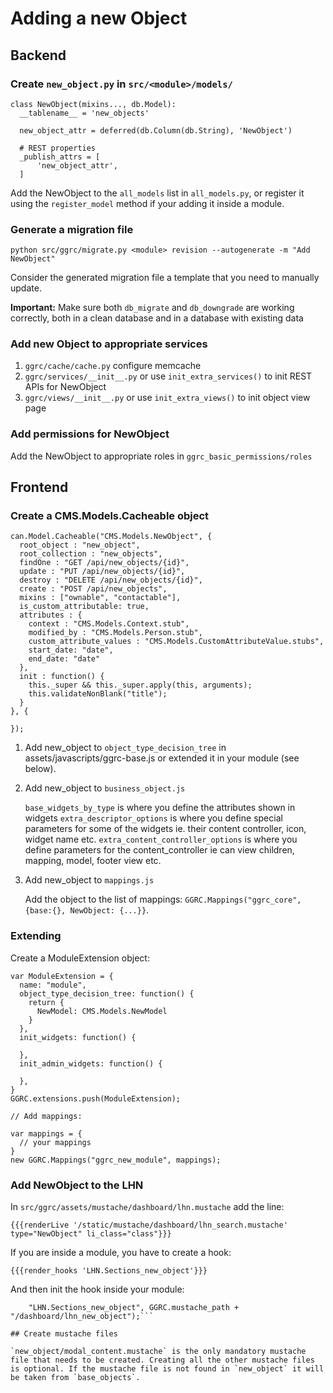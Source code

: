# Adding a new Object

## Backend

### Create `new_object.py` in `src/<module>/models/`

```
class NewObject(mixins..., db.Model):
  __tablename__ = 'new_objects'

  new_object_attr = deferred(db.Column(db.String), 'NewObject')

  # REST properties
  _publish_attrs = [
      'new_object_attr',
  ]
```

Add the NewObject to the `all_models` list in `all_models.py`, or register it using the `register_model` method if your adding it inside a module.

### Generate a migration file

```
python src/ggrc/migrate.py <module> revision --autogenerate -m "Add NewObject"
```

Consider the generated migration file a template that you need to manually update.

**Important:** Make sure both `db_migrate` and `db_downgrade` are working correctly, both in a clean database and in a database with existing data

### Add new Object to appropriate services

1. `ggrc/cache/cache.py` configure memcache
2. `ggrc/services/__init__.py` or use `init_extra_services()` to init REST APIs for NewObject
3. `ggrc/views/__init__.py` or use `init_extra_views()` to init object view page

### Add permissions for NewObject

Add the NewObject to appropriate roles in `ggrc_basic_permissions/roles`

## Frontend

### Create a CMS.Models.Cacheable object

```
can.Model.Cacheable("CMS.Models.NewObject", {
  root_object : "new_object",
  root_collection : "new_objects",
  findOne : "GET /api/new_objects/{id}",
  update : "PUT /api/new_objects/{id}",
  destroy : "DELETE /api/new_objects/{id}",
  create : "POST /api/new_objects",
  mixins : ["ownable", "contactable"],
  is_custom_attributable: true,
  attributes : {
    context : "CMS.Models.Context.stub",
    modified_by : "CMS.Models.Person.stub",
    custom_attribute_values : "CMS.Models.CustomAttributeValue.stubs",
    start_date: "date",
    end_date: "date"
  },
  init : function() {
    this._super && this._super.apply(this, arguments);
    this.validateNonBlank("title");
  }
}, {

});
```

1. Add new_object to `object_type_decision_tree` in assets/javascripts/ggrc-base.js or extended it in your module (see below).
2. Add new_object to `business_object.js`

    `base_widgets_by_type` is where you define the attributes shown in widgets
    `extra_descriptor_options` is where you define special parameters for some of the widgets ie. their content controller, icon, widget name etc.
    `extra_content_controller_options` is where you define parameters for the content_controller ie can view children, mapping, model, footer view etc.

3. Add new_object to `mappings.js`

    Add the object to the list of mappings: `GGRC.Mappings("ggrc_core", {base:{}, NewObject: {...}}`.

### Extending

Create a ModuleExtension object:

```
var ModuleExtension = {
  name: "module",
  object_type_decision_tree: function() {
    return {
      NewModel: CMS.Models.NewModel
    }
  },
  init_widgets: function() {

  },
  init_admin_widgets: function() {

  },
}
GGRC.extensions.push(ModuleExtension);

// Add mappings:

var mappings = {
  // your mappings
}
new GGRC.Mappings("ggrc_new_module", mappings);
```

### Add NewObject to the LHN

In `src/ggrc/assets/mustache/dashboard/lhn.mustache` add the line:

```{{{renderLive '/static/mustache/dashboard/lhn_search.mustache' type="NewObject" li_class="class"}}}```

If you are inside a module, you have to create a hook:

```{{{render_hooks 'LHN.Sections_new_object'}}}```

And then init the hook inside your module:

```GGRC.register_hook(
    "LHN.Sections_new_object", GGRC.mustache_path + "/dashboard/lhn_new_object");```

## Create mustache files

`new_object/modal_content.mustache` is the only mandatory mustache file that needs to be created. Creating all the other mustache files is optional. If the mustache file is not found in `new_object` it will be taken from `base_objects`.
